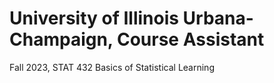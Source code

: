University of Illinois Urbana-Champaign, Course Assistant
======
Fall 2023, STAT 432 Basics of Statistical Learning

